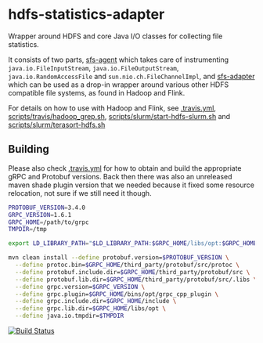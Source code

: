 # hdfs-statistics-adapter
Wrapper around HDFS and core Java I/O classes for collecting file statistics.

It consists of two parts, [sfs-agent](sfs-agent) which takes care of instrumenting `java.io.FileInputStream`, `java.io.FileOutputStream`, `java.io.RandomAccessFile` and `sun.nio.ch.FileChannelImpl`, and [sfs-adapter](sfs-adapter) which can be used as a drop-in wrapper around various other HDFS compatible file systems, as found in Hadoop and Flink.

For details on how to use with Hadoop and Flink, see [.travis.yml](.travis.yml), [scripts/travis/hadoop_grep.sh](scripts/travis/hadoop_grep.sh), [scripts/slurm/start-hdfs-slurm.sh](scripts/slurm/start-hdfs-slurm.sh) and [scripts/slurm/terasort-hdfs.sh](scripts/slurm/terasort-hdfs.sh)

## Building
Please also check [.travis.yml](.travis.yml) for how to obtain and build the appropriate gRPC and Protobuf versions. Back then there was also an unreleased maven shade plugin version that we needed because it fixed some resource relocation, not sure if we still need it though.

```bash
PROTOBUF_VERSION=3.4.0
GRPC_VERSION=1.6.1
GRPC_HOME=/path/to/grpc
TMPDIR=/tmp

export LD_LIBRARY_PATH="$LD_LIBRARY_PATH:$GRPC_HOME/libs/opt:$GRPC_HOME/third_party/protobuf/src/.libs"

mvn clean install --define protobuf.version=$PROTOBUF_VERSION \
  --define protoc.bin=$GRPC_HOME/third_party/protobuf/src/protoc \
  --define protobuf.include.dir=$GRPC_HOME/third_party/protobuf/src \
  --define protobuf.lib.dir=$GRPC_HOME/third_party/protobuf/src/.libs \
  --define grpc.version=$GRPC_VERSION \
  --define grpc.plugin=$GRPC_HOME/bins/opt/grpc_cpp_plugin \
  --define grpc.include.dir=$GRPC_HOME/include \
  --define grpc.lib.dir=$GRPC_HOME/libs/opt \
  --define java.io.tmpdir=$TMPDIR
```

[![Build Status](https://travis-ci.org/robert-schmidtke/hdfs-statistics-adapter.svg?branch=master)](https://travis-ci.org/robert-schmidtke/hdfs-statistics-adapter)
